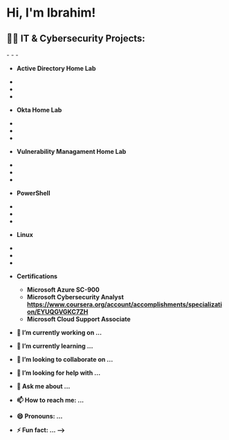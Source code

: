 <h1>Hi, I'm Ibrahim!   
<h2>👨‍💻 IT & Cybersecurity Projects:</h2>
-
-
-

- <b> Active Directory Home Lab </b>
-
-
-
    
- <b> Okta Home Lab </b>
-
-
-

- <b> Vulnerability Managament Home Lab <b>
-
-
-
  
- <b> PowerShell </b>
-
-
-
   
- <b> Linux </b>
-
-
-

- <b> Certifications </b>
  - Microsoft Azure SC-900 
  - Microsoft Cybersecurity Analyst https://www.coursera.org/account/accomplishments/specialization/EYUQGVGKC7ZH
  - Microsoft Cloud Support Associate 


- 🔭 I’m currently working on ...
- 🌱 I’m currently learning ...
- 👯 I’m looking to collaborate on ...
- 🤔 I’m looking for help with ...
- 💬 Ask me about ...
- 📫 How to reach me: ...
- 😄 Pronouns: ...
- ⚡ Fun fact: ...
-->
